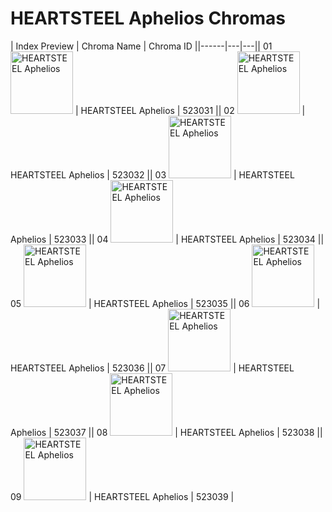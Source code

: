 # HEARTSTEEL Aphelios Chromas

| Index  Preview | Chroma Name | Chroma ID ||------|---|---|| 01  <img src='https://raw.communitydragon.org/latest/plugins/rcp-be-lol-game-data/global/default/v1/champion-chroma-images/523/523031.png' alt='HEARTSTEEL Aphelios' width='100'> | HEARTSTEEL Aphelios | 523031 || 02  <img src='https://raw.communitydragon.org/latest/plugins/rcp-be-lol-game-data/global/default/v1/champion-chroma-images/523/523032.png' alt='HEARTSTEEL Aphelios' width='100'> | HEARTSTEEL Aphelios | 523032 || 03  <img src='https://raw.communitydragon.org/latest/plugins/rcp-be-lol-game-data/global/default/v1/champion-chroma-images/523/523033.png' alt='HEARTSTEEL Aphelios' width='100'> | HEARTSTEEL Aphelios | 523033 || 04  <img src='https://raw.communitydragon.org/latest/plugins/rcp-be-lol-game-data/global/default/v1/champion-chroma-images/523/523034.png' alt='HEARTSTEEL Aphelios' width='100'> | HEARTSTEEL Aphelios | 523034 || 05  <img src='https://raw.communitydragon.org/latest/plugins/rcp-be-lol-game-data/global/default/v1/champion-chroma-images/523/523035.png' alt='HEARTSTEEL Aphelios' width='100'> | HEARTSTEEL Aphelios | 523035 || 06  <img src='https://raw.communitydragon.org/latest/plugins/rcp-be-lol-game-data/global/default/v1/champion-chroma-images/523/523036.png' alt='HEARTSTEEL Aphelios' width='100'> | HEARTSTEEL Aphelios | 523036 || 07  <img src='https://raw.communitydragon.org/latest/plugins/rcp-be-lol-game-data/global/default/v1/champion-chroma-images/523/523037.png' alt='HEARTSTEEL Aphelios' width='100'> | HEARTSTEEL Aphelios | 523037 || 08  <img src='https://raw.communitydragon.org/latest/plugins/rcp-be-lol-game-data/global/default/v1/champion-chroma-images/523/523038.png' alt='HEARTSTEEL Aphelios' width='100'> | HEARTSTEEL Aphelios | 523038 || 09  <img src='https://raw.communitydragon.org/latest/plugins/rcp-be-lol-game-data/global/default/v1/champion-chroma-images/523/523039.png' alt='HEARTSTEEL Aphelios' width='100'> | HEARTSTEEL Aphelios | 523039 |